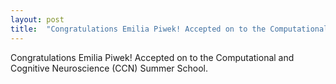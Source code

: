 ```yaml
---
layout: post
title:  "Congratulations Emilia Piwek! Accepted on to the Computational and Cognitive Neuroscience (CCN) Summer School."
---
```


Congratulations Emilia Piwek! Accepted on to the Computational and Cognitive Neuroscience (CCN) Summer School.